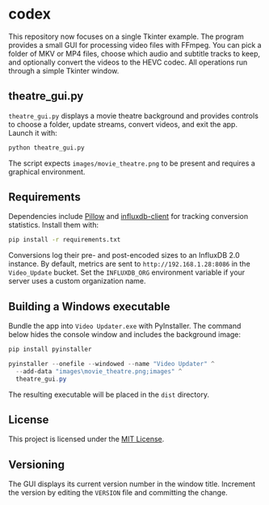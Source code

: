 # codex

This repository now focuses on a single Tkinter example. The program provides a
small GUI for processing video files with FFmpeg. You can pick a folder of MKV
or MP4 files, choose which audio and subtitle tracks to keep, and optionally
convert the videos to the HEVC codec. All operations run through a simple
Tkinter window.

## theatre_gui.py

`theatre_gui.py` displays a movie theatre background and provides controls to
choose a folder, update streams, convert videos, and exit the app. Launch it with:

```bash
python theatre_gui.py
```

The script expects `images/movie_theatre.png` to be present and requires a graphical environment.

## Requirements

Dependencies include [Pillow](https://python-pillow.org/) and
[influxdb-client](https://github.com/influxdata/influxdb-client-python) for
tracking conversion statistics. Install them with:

```bash
pip install -r requirements.txt
```

Conversions log their pre- and post-encoded sizes to an InfluxDB 2.0 instance.
By default, metrics are sent to `http://192.168.1.28:8086` in the
`Video_Update` bucket. Set the `INFLUXDB_ORG` environment variable if your
server uses a custom organization name.

## Building a Windows executable

Bundle the app into `Video Updater.exe` with PyInstaller. The command below hides
the console window and includes the background image:

```powershell
pip install pyinstaller

pyinstaller --onefile --windowed --name "Video Updater" ^
  --add-data "images\movie_theatre.png;images" ^
  theatre_gui.py
```

The resulting executable will be placed in the `dist` directory.

## License

This project is licensed under the [MIT License](LICENSE).

## Versioning

The GUI displays its current version number in the window title. Increment the
version by editing the `VERSION` file and committing the change.
